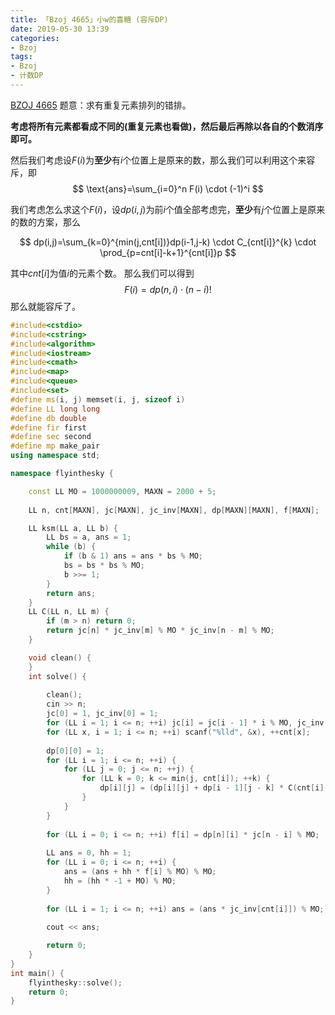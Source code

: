 ```yaml
---
title: 「Bzoj 4665」小w的喜糖 (容斥DP)
date: 2019-05-30 13:39
categories:
- Bzoj
tags:
- Bzoj
- 计数DP
---
```

[BZOJ 4665](http://www.lydsy.com/JudgeOnline/problem.php?id=4665)
题意：求有重复元素排列的错排。

**考虑将所有元素都看成不同的(重复元素也看做)，然后最后再除以各自的个数消序即可。**

然后我们考虑设$F(i)$为**至少**有$i$个位置上是原来的数，那么我们可以利用这个来容斥，即
$$
\text{ans}=\sum_{i=0}^n F(i) \cdot (-1)^i
$$

我们考虑怎么求这个$F(i)$，设$dp(i,j)$为前$i$个值全部考虑完，**至少**有$j$个位置上是原来的数的方案，那么

$$
dp(i,j)=\sum_{k=0}^{min(j,cnt[i])}dp(i-1,j-k) \cdot C_{cnt[i]}^{k} \cdot \prod_{p=cnt[i]-k+1}^{cnt[i]}p
$$

其中$cnt[i]$为值$i$的元素个数。
那么我们可以得到
$$
F(i)=dp(n,i)\cdot (n-i)!
$$
那么就能容斥了。

<!-- more -->

```c++
#include<cstdio> 
#include<cstring>
#include<algorithm>
#include<iostream>
#include<cmath>
#include<map>
#include<queue>
#include<set>
#define ms(i, j) memset(i, j, sizeof i)
#define LL long long
#define db double
#define fir first
#define sec second
#define mp make_pair
using namespace std;

namespace flyinthesky {

	const LL MO = 1000000009, MAXN = 2000 + 5;
	
	LL n, cnt[MAXN], jc[MAXN], jc_inv[MAXN], dp[MAXN][MAXN], f[MAXN];

	LL ksm(LL a, LL b) {
		LL bs = a, ans = 1;
		while (b) {
			if (b & 1) ans = ans * bs % MO;
			bs = bs * bs % MO;
			b >>= 1;
		}
		return ans;
	}
	LL C(LL n, LL m) {
		if (m > n) return 0;
		return jc[n] * jc_inv[m] % MO * jc_inv[n - m] % MO;
	}

    void clean() {
    }
    int solve() {
    	
    	clean();
    	cin >> n;
    	jc[0] = 1, jc_inv[0] = 1;
    	for (LL i = 1; i <= n; ++i) jc[i] = jc[i - 1] * i % MO, jc_inv[i] = ksm(jc[i], MO - 2);
    	for (LL x, i = 1; i <= n; ++i) scanf("%lld", &x), ++cnt[x];
    	
    	dp[0][0] = 1;
    	for (LL i = 1; i <= n; ++i) {
    		for (LL j = 0; j <= n; ++j) {
    			for (LL k = 0; k <= min(j, cnt[i]); ++k) {
    				dp[i][j] = (dp[i][j] + dp[i - 1][j - k] * C(cnt[i], k) % MO * jc[cnt[i]] % MO * jc_inv[cnt[i] - k] % MO) % MO;
				}
			}
		}
		
		for (LL i = 0; i <= n; ++i) f[i] = dp[n][i] * jc[n - i] % MO;
		
		LL ans = 0, hh = 1;
		for (LL i = 0; i <= n; ++i) {
			ans = (ans + hh * f[i] % MO) % MO;
			hh = (hh * -1 + MO) % MO;
		}
		
		for (LL i = 1; i <= n; ++i) ans = (ans * jc_inv[cnt[i]]) % MO;
		
		cout << ans;

        return 0;
    } 
}
int main() {
    flyinthesky::solve();
    return 0;
}
```
